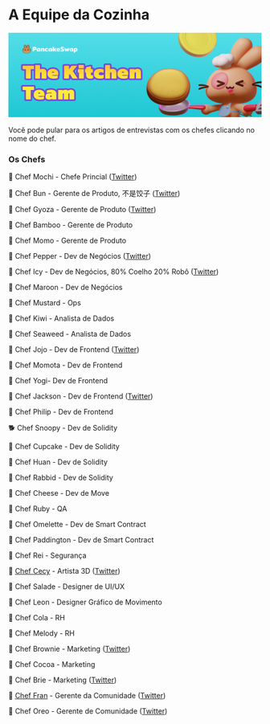 # A Equipe da Cozinha

![](.gitbook/assets/the-kitchen-team-header.png)

Você pode pular para os artigos de entrevistas com os chefes clicando no nome do chef.

### Os Chefs

🐰 Chef Mochi  -  Chefe Princial ([Twitter](https://twitter.com/chef\_mochi/))

🐰 Chef Bun - Gerente de Produto, 不是饺子 ([Twitter](http://twitter.com/chef\_bun\_pcs))

🐰 Chef Gyoza - Gerente de Produto ([Twitter](https://twitter.com/ChefGyoza))

🐰 Chef Bamboo - Gerente de Produto

🐰 Chef Momo - Gerente de Produto

🐰 Chef Pepper - Dev de Negócios ([Twitter](https://twitter.com/RealChefPepper))

🐰 Chef Icy - Dev de Negócios, 80% Coelho 20% Robô ([Twitter](https://twitter.com/PancakeIcy))

🐰 Chef Maroon - Dev de Negócios

🐰 Chef Mustard - Ops

🐰 Chef Kiwi - Analista de Dados

🐰 Chef Seaweed - Analista de Dados

🐰 Chef Jojo - Dev de Frontend ([Twitter](https://twitter.com/0xchefjojo))

🐰 Chef Momota - Dev de Frontend

🐰 Chef Yogi- Dev de Frontend

🐰 Chef Jackson - Dev de Frontend  ([Twitter](https://twitter.com/0xchefjackson))

🐰 Chef Philip - Dev de Frontend&#x20;

🐕 Chef Snoopy - Dev de Solidity

🐰 Chef Cupcake - Dev de Solidity

🐰 Chef Huan - Dev de Solidity

🐰 Chef Rabbid - Dev de Solidity

🐰 Chef Cheese - Dev de Move&#x20;

🐰 Chef Ruby - QA

🐰 Chef Omelette - Dev de Smart Contract&#x20;

🐰 Chef Paddington - Dev de Smart Contract&#x20;

🐰 Chef Rei - Segurança

🐰 [Chef Cecy](https://medium.com/pancakeswap/kitchen-interviews-chef-cecy-the-magical-3d-artist-making-fluffy-bunnies-e1eda53742f3) - Artista 3D ([Twitter](https://twitter.com/Cecymeade))

🐰 Chef Salade - Designer de UI/UX

🐰 Chef Leon - Designer Gráfico de Movimento

🐰 Chef Cola - RH

🐰 Chef Melody - RH

🐰 Chef Brownie - Marketing ([Twitter](https://twitter.com/Chef\_Browniee))

🐰 Chef Cocoa - Marketing

🐰 Chef Brie - Marketing ([Twitter](https://twitter.com/chef\_brie))

🐰 [Chef Fran](https://medium.com/pancakeswap/kitchen-interview-chef-fran-spanish-community-manager-and-a-lovely-mate-368c72102093) - Gerente da Comunidade ([Twitter](https://twitter.com/ChefFranPS))

🐰 Chef Oreo - Gerente de Comunidade ([Twitter](https://twitter.com/Chef\_Oreoo))

